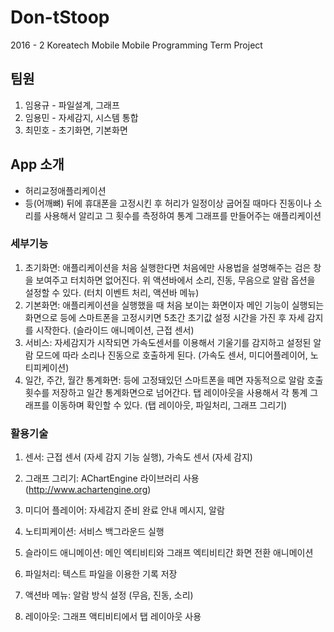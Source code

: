 # Don-tStoop

2016 - 2 Koreatech Mobile Mobile Programming Term Project

## 팀원

1. 임용규 - 파일설계, 그래프
2. 임용민 - 자세감지, 시스템 통합
3. 최민호 - 초기화면, 기본화면

## App 소개

- 허리교정애플리케이션
- 등(어깨뼈) 뒤에 휴대폰을 고정시킨 후 허리가 일정이상 굽어질 때마다 진동이나 소리를 사용해서 알리고 그 횟수를 측정하여 통계 그래프를 만들어주는 애플리케이션

### 세부기능

1. 초기화면: 애플리케이션을 처음 실행한다면 처음에만 사용법을 설명해주는 검은 창을 보여주고 터치하면 없어진다. 위 액션바에서 소리, 진동, 무음으로 알람 옵션을 설정할 수 있다. (터치 이벤트 처리, 액션바 메뉴)
2. 기본화면: 애플리케이션을 실행했을 때 처음 보이는 화면이자 메인 기능이 실행되는 화면으로 등에 스마트폰을 고정시키면 5초간 초기값 설정 시간을 가진 후 자세 감지를 시작한다. (슬라이드 애니메이션, 근접 센서)
3. 서비스: 자세감지가 시작되면 가속도센서를 이용해서 기울기를 감지하고 설정된 알람 모드에 따라 소리나 진동으로 호출하게 된다. (가속도 센서, 미디어플레이어, 노티피케이션)
4. 일간, 주간, 월간 통계화면: 등에 고정돼있던 스마트폰을 떼면 자동적으로 알람 호출 횟수를 저장하고 일간 통계화면으로 넘어간다. 탭 레이아웃을 사용해서 각 통계 그래프를 이동하며 확인할 수 있다. (탭 레이아웃, 파일처리, 그래프 그리기)

### 활용기술

1. 센서: 근접 센서 (자세 감지 기능 실행), 가속도 센서 (자세 감지)

2. 그래프 그리기: AChartEngine 라이브러리 사용 (http://www.achartengine.org)

3. 미디어 플레이어: 자세감지 준비 완료 안내 메시지, 알람

4. 노티피케이션: 서비스 백그라운드 실행

5. 슬라이드 애니메이션: 메인 엑티비티와 그래프 엑티비티간 화면 전환 애니메이션

6. 파일처리: 텍스트 파일을 이용한 기록 저장

7. 액션바 메뉴: 알람 방식 설정 (무음, 진동, 소리)

8. 레이아웃: 그래프 액티비티에서 탭 레이아웃 사용

   ​

   ​

   ​
